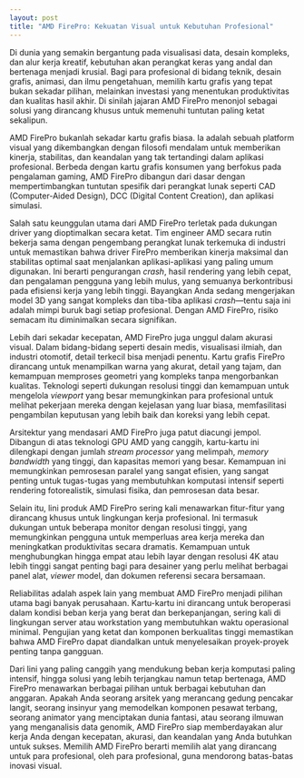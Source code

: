 ```yaml
---
layout: post
title: "AMD FirePro: Kekuatan Visual untuk Kebutuhan Profesional"
---
```


Di dunia yang semakin bergantung pada visualisasi data, desain kompleks, dan alur kerja kreatif, kebutuhan akan perangkat keras yang andal dan bertenaga menjadi krusial. Bagi para profesional di bidang teknik, desain grafis, animasi, dan ilmu pengetahuan, memilih kartu grafis yang tepat bukan sekadar pilihan, melainkan investasi yang menentukan produktivitas dan kualitas hasil akhir. Di sinilah jajaran AMD FirePro menonjol sebagai solusi yang dirancang khusus untuk memenuhi tuntutan paling ketat sekalipun.

AMD FirePro bukanlah sekadar kartu grafis biasa. Ia adalah sebuah platform visual yang dikembangkan dengan filosofi mendalam untuk memberikan kinerja, stabilitas, dan keandalan yang tak tertandingi dalam aplikasi profesional. Berbeda dengan kartu grafis konsumen yang berfokus pada pengalaman gaming, AMD FirePro dibangun dari dasar dengan mempertimbangkan tuntutan spesifik dari perangkat lunak seperti CAD (Computer-Aided Design), DCC (Digital Content Creation), dan aplikasi simulasi.

Salah satu keunggulan utama dari AMD FirePro terletak pada dukungan driver yang dioptimalkan secara ketat. Tim engineer AMD secara rutin bekerja sama dengan pengembang perangkat lunak terkemuka di industri untuk memastikan bahwa driver FirePro memberikan kinerja maksimal dan stabilitas optimal saat menjalankan aplikasi-aplikasi yang paling umum digunakan. Ini berarti pengurangan *crash*, hasil rendering yang lebih cepat, dan pengalaman pengguna yang lebih mulus, yang semuanya berkontribusi pada efisiensi kerja yang lebih tinggi. Bayangkan Anda sedang mengerjakan model 3D yang sangat kompleks dan tiba-tiba aplikasi *crash*—tentu saja ini adalah mimpi buruk bagi setiap profesional. Dengan AMD FirePro, risiko semacam itu diminimalkan secara signifikan.

Lebih dari sekadar kecepatan, AMD FirePro juga unggul dalam akurasi visual. Dalam bidang-bidang seperti desain medis, visualisasi ilmiah, dan industri otomotif, detail terkecil bisa menjadi penentu. Kartu grafis FirePro dirancang untuk menampilkan warna yang akurat, detail yang tajam, dan kemampuan memproses geometri yang kompleks tanpa mengorbankan kualitas. Teknologi seperti dukungan resolusi tinggi dan kemampuan untuk mengelola *viewport* yang besar memungkinkan para profesional untuk melihat pekerjaan mereka dengan kejelasan yang luar biasa, memfasilitasi pengambilan keputusan yang lebih baik dan koreksi yang lebih cepat.

Arsitektur yang mendasari AMD FirePro juga patut diacungi jempol. Dibangun di atas teknologi GPU AMD yang canggih, kartu-kartu ini dilengkapi dengan jumlah *stream processor* yang melimpah, *memory bandwidth* yang tinggi, dan kapasitas memori yang besar. Kemampuan ini memungkinkan pemrosesan paralel yang sangat efisien, yang sangat penting untuk tugas-tugas yang membutuhkan komputasi intensif seperti rendering fotorealistik, simulasi fisika, dan pemrosesan data besar.

Selain itu, lini produk AMD FirePro sering kali menawarkan fitur-fitur yang dirancang khusus untuk lingkungan kerja profesional. Ini termasuk dukungan untuk beberapa monitor dengan resolusi tinggi, yang memungkinkan pengguna untuk memperluas area kerja mereka dan meningkatkan produktivitas secara dramatis. Kemampuan untuk menghubungkan hingga empat atau lebih layar dengan resolusi 4K atau lebih tinggi sangat penting bagi para desainer yang perlu melihat berbagai panel alat, *viewer* model, dan dokumen referensi secara bersamaan.

Reliabilitas adalah aspek lain yang membuat AMD FirePro menjadi pilihan utama bagi banyak perusahaan. Kartu-kartu ini dirancang untuk beroperasi dalam kondisi beban kerja yang berat dan berkepanjangan, sering kali di lingkungan server atau workstation yang membutuhkan waktu operasional minimal. Pengujian yang ketat dan komponen berkualitas tinggi memastikan bahwa AMD FirePro dapat diandalkan untuk menyelesaikan proyek-proyek penting tanpa gangguan.

Dari lini yang paling canggih yang mendukung beban kerja komputasi paling intensif, hingga solusi yang lebih terjangkau namun tetap bertenaga, AMD FirePro menawarkan berbagai pilihan untuk berbagai kebutuhan dan anggaran. Apakah Anda seorang arsitek yang merancang gedung pencakar langit, seorang insinyur yang memodelkan komponen pesawat terbang, seorang animator yang menciptakan dunia fantasi, atau seorang ilmuwan yang menganalisis data genomik, AMD FirePro siap memberdayakan alur kerja Anda dengan kecepatan, akurasi, dan keandalan yang Anda butuhkan untuk sukses. Memilih AMD FirePro berarti memilih alat yang dirancang untuk para profesional, oleh para profesional, guna mendorong batas-batas inovasi visual.
